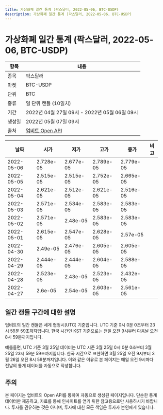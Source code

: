 ```yaml
---
title: 가상화폐 일간 통계 (팍스달러, 2022-05-06, BTC-USDP)
description: 가상화폐 일간 통계 (팍스달러, 2022-05-06, BTC-USDP)
---
```



가상화폐 일간 통계 (팍스달러, 2022-05-06, BTC-USDP)
===

|항목|내용|
|--|--|
|종목|팍스달러|
|마켓|BTC-USDP|
|단위|BTC|
|종류|일 단위 캔들 (10일치)|
|기간|2022년 04월 27일 09시 - 2022년 05월 06일 09시|
|생성일|2022년 05월 07일 09시|
|출처|[업비트 Open API](https://docs.upbit.com)|


|날짜|시가|저가|고가|종가|비고|
|--|--|--|--|--|--|
|2022-05-06|2.728e-05|2.677e-05|2.789e-05|2.779e-05|    |
|2022-05-05|2.515e-05|2.515e-05|2.752e-05|2.665e-05|    |
|2022-05-04|2.621e-05|2.512e-05|2.621e-05|2.516e-05|    |
|2022-05-03|2.571e-05|2.534e-05|2.583e-05|2.583e-05|    |
|2022-05-02|2.571e-05|2.48e-05|2.583e-05|2.583e-05|    |
|2022-05-01|2.615e-05|2.547e-05|2.628e-05|2.57e-05|    |
|2022-04-30|2.49e-05|2.476e-05|2.605e-05|2.605e-05|    |
|2022-04-29|2.444e-05|2.444e-05|2.604e-05|2.588e-05|    |
|2022-04-28|2.523e-05|2.43e-05|2.523e-05|2.432e-05|    |
|2022-04-27|2.6e-05|2.54e-05|2.603e-05|2.561e-05|    |


일간 캔들 구간에 대한 설명
---


업비트의 일간 캔들은 세계 협정시(UTC) 기준입니다. 
UTC 기준 0시 0분 0초부터 23시 59분 59초까지입니다. 
한국 시간인 KST 기준으로는 전일 오전 9시부터 다음날 오전 8시 59분까지입니다. 


예를들면, UTC 기준 3월 25일 데이터는 UTC 시준 3월 25일 0시 0분 0초부터 3월 25일 23시 59분 59초까지입니다. 
한국 시간으로 표현하면 3월 25일 오전 9시부터 3월 26일 오전 8시 59분까지입니다. 
이와 같은 이유로 본 페이지는 매일 오전 9시마다 전날의 통계 데이터를 자동으로 작성합니다. 


주의
---


본 페이지는 업비트의 Open API를 통하여 자동으로 생성된 페이지입니다. 
단순한 통계 데이터만 제공하고, 자료를 통해 인사이트를 얻기 위한 참고용으로만 사용하시기 바랍니다. 
투자를 권유하는 것은 아니며, 투자에 대한 모든 책임은 투자자 본인에게 있습니다. 
